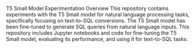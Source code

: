 T5 Small Model Experimentation
Overview
This repository contains experiments with the T5 Small model for natural language processing tasks, specifically focusing on text-to-SQL conversions. The T5 Small model has been fine-tuned to generate SQL queries from natural language inputs. This repository includes Jupyter notebooks and code for fine-tuning the T5 Small model, evaluating its performance, and using it for text-to-SQL tasks.
